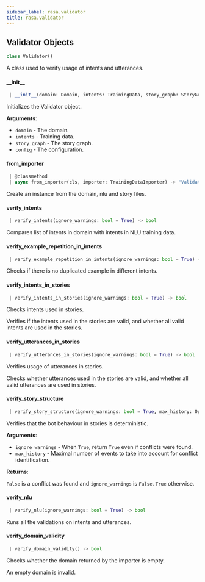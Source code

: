 ```yaml
---
sidebar_label: rasa.validator
title: rasa.validator
---
```

## Validator Objects

```python
class Validator()
```

A class used to verify usage of intents and utterances.

#### \_\_init\_\_

```python
 | __init__(domain: Domain, intents: TrainingData, story_graph: StoryGraph, config: Optional[Dict[Text, Any]]) -> None
```

Initializes the Validator object.

**Arguments**:

- `domain` - The domain.
- `intents` - Training data.
- `story_graph` - The story graph.
- `config` - The configuration.

#### from\_importer

```python
 | @classmethod
 | async from_importer(cls, importer: TrainingDataImporter) -> "Validator"
```

Create an instance from the domain, nlu and story files.

#### verify\_intents

```python
 | verify_intents(ignore_warnings: bool = True) -> bool
```

Compares list of intents in domain with intents in NLU training data.

#### verify\_example\_repetition\_in\_intents

```python
 | verify_example_repetition_in_intents(ignore_warnings: bool = True) -> bool
```

Checks if there is no duplicated example in different intents.

#### verify\_intents\_in\_stories

```python
 | verify_intents_in_stories(ignore_warnings: bool = True) -> bool
```

Checks intents used in stories.

Verifies if the intents used in the stories are valid, and whether
all valid intents are used in the stories.

#### verify\_utterances\_in\_stories

```python
 | verify_utterances_in_stories(ignore_warnings: bool = True) -> bool
```

Verifies usage of utterances in stories.

Checks whether utterances used in the stories are valid,
and whether all valid utterances are used in stories.

#### verify\_story\_structure

```python
 | verify_story_structure(ignore_warnings: bool = True, max_history: Optional[int] = None) -> bool
```

Verifies that the bot behaviour in stories is deterministic.

**Arguments**:

- `ignore_warnings` - When `True`, return `True` even if conflicts were found.
- `max_history` - Maximal number of events to take into account for conflict
  identification.
  

**Returns**:

  `False` is a conflict was found and `ignore_warnings` is `False`.
  `True` otherwise.

#### verify\_nlu

```python
 | verify_nlu(ignore_warnings: bool = True) -> bool
```

Runs all the validations on intents and utterances.

#### verify\_domain\_validity

```python
 | verify_domain_validity() -> bool
```

Checks whether the domain returned by the importer is empty.

An empty domain is invalid.

